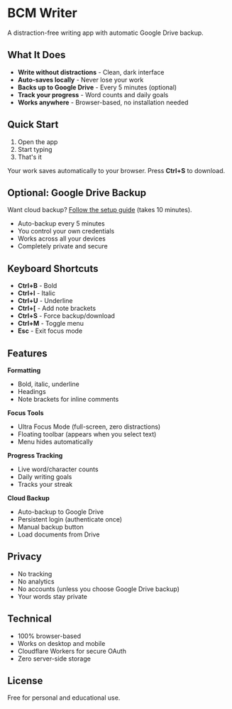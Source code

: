 # BCM Writer

A distraction-free writing app with automatic Google Drive backup.

## What It Does

- **Write without distractions** - Clean, dark interface
- **Auto-saves locally** - Never lose your work
- **Backs up to Google Drive** - Every 5 minutes (optional)
- **Track your progress** - Word counts and daily goals
- **Works anywhere** - Browser-based, no installation needed

## Quick Start

1. Open the app
2. Start typing
3. That's it

Your work saves automatically to your browser. Press **Ctrl+S** to download.

## Optional: Google Drive Backup

Want cloud backup? [Follow the setup guide](SETUP.md) (takes 10 minutes).

- Auto-backup every 5 minutes
- You control your own credentials
- Works across all your devices
- Completely private and secure

## Keyboard Shortcuts

- **Ctrl+B** - Bold
- **Ctrl+I** - Italic  
- **Ctrl+U** - Underline
- **Ctrl+[** - Add note brackets
- **Ctrl+S** - Force backup/download
- **Ctrl+M** - Toggle menu
- **Esc** - Exit focus mode

## Features

**Formatting**
- Bold, italic, underline
- Headings
- Note brackets for inline comments

**Focus Tools**
- Ultra Focus Mode (full-screen, zero distractions)
- Floating toolbar (appears when you select text)
- Menu hides automatically

**Progress Tracking**
- Live word/character counts
- Daily writing goals
- Tracks your streak

**Cloud Backup**
- Auto-backup to Google Drive
- Persistent login (authenticate once)
- Manual backup button
- Load documents from Drive

## Privacy

- No tracking
- No analytics
- No accounts (unless you choose Google Drive backup)
- Your words stay private

## Technical

- 100% browser-based
- Works on desktop and mobile
- Cloudflare Workers for secure OAuth
- Zero server-side storage

## License

Free for personal and educational use.